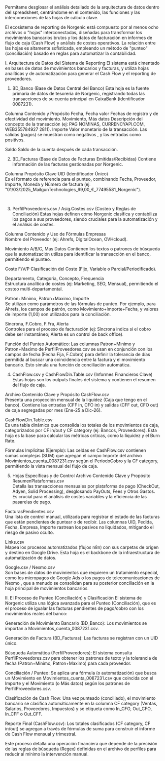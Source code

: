 Permítame desglosar el análisis detallado de la arquitectura de datos dentro del spreadsheet, centrándome en el contenido, las funciones y las interconexiones de las hojas de cálculo clave.

El ecosistema de reporting de Norgenic está compuesto por al menos ocho archivos o "hojas" interconectadas, diseñadas para transformar los movimientos bancarios brutos y los datos de facturación en informes de flujo de caja (Cash Flow) y análisis de costes operativos. La relación entre las hojas es altamente sofisticada, empleando un método de "punteo" (conciliación) basado en reglas para automatizar la contabilidad.

I. Arquitectura de Datos del Sistema de Reporting
El sistema está cimentado en bases de datos de movimientos bancarios y facturas, y utiliza hojas analíticas y de automatización para generar el Cash Flow y el reporting de proveedores.




1.  BD_Banco (Base de Datos Central del Banco)
Esta hoja es la fuente primaria de datos de tesorería de Norgenic, registrando todas las transacciones de su cuenta principal en CaixaBank (identificador 0087231).

Columna	Contenido y Propósito
Fecha, Fecha valor	Fechas de registro y de efectividad del movimiento.
Movimiento, Más datos	Descripción del concepto de la transacción (ej: PAG NOMINAS, CURRENCYAPI.COM, WEB355784927 2811).
Importe	
Valor monetario de la transacción. Las salidas (pagos) se muestran como negativos , y las entradas como positivos.   

Saldo	Saldo de la cuenta después de cada transacción.



2. BD_Facturas (Base de Datos de Facturas Emitidas/Recibidas)
Contiene información de las facturas gestionadas por Norgenic.   

Columna	Propósito Clave
UID (Identificador Único)	
Es el formato de referencia para el punteo, combinando Fecha, Proveedor, Importe, Moneda y Número de factura (ej: "01/03/2025_MailgunTechnologies_69,00_€_77495581_Norgenic").   

  


3. PerfilProveedores.csv / Asig.Costes.csv (Costeo y Reglas de Conciliación)
Estas hojas definen cómo Norgenic clasifica y contabiliza los pagos a sus proveedores, siendo cruciales para la automatización y el análisis de costes.   

Columna	Contenido y Uso de Fórmulas
Empresas	
Nombre del Proveedor (ej: Ahrefs, DigitalOcean, OVHcloud).   

Movimiento A/B/C, Mas Datos	
Contienen los textos o patrones de búsqueda que la automatización utiliza para identificar la transacción en el banco, permitiendo el punteo.   

Coste F/V/P	
Clasificación del Coste (Fijo, Variable o Parcial/Periodificado).   

Departamento, Categoria, Concepto, Frequencia	
Estructura analítica de costes (ej: Marketing, SEO, Mensual), permitiendo el costeo multi-departamental.   

Patron+Minimo, Patron+Maximo, Importe	
Se utilizan como parámetros de las fórmulas de punteo. Por ejemplo, para Ahrefs, los campos de patrón, como Movimiento+Importe+Fecha, y valores de importe (1,00) son utilizados para la conciliación.   

Sincrona, F.Cobro, F.Fra, Alerta	
Controles para el proceso de facturación (ej: Síncrona indica si el cobro debe ser instantáneo; Alerta es un control de back office).   

Función del Punteo Automático: Las columnas Patron+Minimo y Patron+Maximo de PerfilProveedores.csv se usan en conjunción con los campos de fecha (Fecha Fija, F.Cobro) para definir la tolerancia de días permitida al buscar una coincidencia entre la factura y el movimiento bancario. Esto simula una función de conciliación automática.   

4. CashFlow.csv y CashFlowDin.Table.csv (Informes Financieros Clave)
Estas hojas son los outputs finales del sistema y contienen el resumen del flujo de caja.

Archivo	Contenido Clave y Propósito
CashFlow.csv	
Presenta una proyección mensual de la liquidez (Caja que tengo en el banco). Contiene las entradas (CFF in, CFO in) y salidas (CFF out, CFO out) de caja segregadas por mes (Ene-25 a Dic-26).   

CashFlowDin.Table.csv	
Es una tabla dinámica que consolida los totales de los movimientos de caja, categorizados por CF in/out y CF category (ej: Bancos, Proveedores). Esta hoja es la base para calcular las métricas críticas, como la liquidez y el Burn Rate.   

Fórmulas Implícitas (Ejemplo): Las celdas en CashFlow.csv contienen sumas complejas (SUM) que agregan el campo Importe del archivo Movimientos_cuenta_0087231.csv según el PeriodoCobro y la CF category, permitiendo la vista mensual del flujo de caja.   

5. Hojas Específicas y de Control
Archivo	Contenido Clave y Propósito
ResumenPlataformas.csv	
Detalla las transacciones mensuales por plataforma de pago (CheckOut, Adyen, Solid Processing), desglosando PayOuts, Fees y Otros Gastos. Es crucial para el análisis de costes variables y la eficiencia de las pasarelas de pago.   

FacturasPendientes.csv	
Una lista de control manual, utilizada para registrar el estado de las facturas que están pendientes de puntear o de recibir. Las columnas UID, Pedida, Fecha, Empresa, Importe rastrean los pasivos no liquidados, mitigando el riesgo de pasivo oculto.   

Links.csv	
Mapea los procesos automatizados (flujos n8n) con sus carpetas de origen y destino en Google Drive. Esta hoja es el backbone de la infraestructura de automatización de datos.   

Google.csv / Nexmo.csv	
Son bases de datos de movimientos que requieren un tratamiento especial, como los micropagos de Google Ads  o los pagos de telecomunicaciones de Nexmo , que a menudo se consolidan para su posterior conciliación en la hoja principal de movimientos bancarios.   

II. El Proceso de Punteo (Conciliación) y Clasificación
El sistema de Norgenic utiliza una lógica avanzada para el Punteo (Conciliación), que es el proceso de igualar las facturas pendientes de pago/cobro con los movimientos reales del banco:

Generación de Movimiento Bancario (BD_Banco): Los movimientos se importan a Movimientos_cuenta_0087231.csv.   

Generación de Factura (BD_Facturas): Las facturas se registran con un UID único.   

Búsqueda Automática (PerfilProveedores): El sistema consulta PerfilProveedores.csv para obtener los patrones de texto y la tolerancia de fecha (Patron+Minimo, Patron+Maximo) para cada proveedor.   

Conciliación / Punteo: Se aplica una fórmula (o automatización) que busca un Movimiento en Movimientos_cuenta_0087231.csv que coincida con el Importe y el Movimiento (o Más datos) según los patrones de PerfilProveedores.csv.   

Clasificación de Cash Flow: Una vez punteado (conciliado), el movimiento bancario se clasifica automáticamente en la columna CF category (Ventas, Salarios, Proveedores, Impuestos) y se etiqueta como In_CFO, Out_CFO, In_CFF o Out_CFF.   

Reporte Final (CashFlow.csv): Los totales clasificados (CF category, CF in/out) se agregan a través de fórmulas de suma para construir el informe de Cash Flow mensual y trimestral.   

Este proceso detalla una operación financiera que depende de la precisión de las reglas de búsqueda (Regex) definidas en el archivo de perfiles para reducir al mínimo la intervención manual.